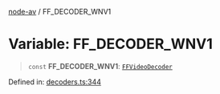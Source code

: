 [node-av](../globals.md) / FF\_DECODER\_WNV1

# Variable: FF\_DECODER\_WNV1

> `const` **FF\_DECODER\_WNV1**: [`FFVideoDecoder`](../type-aliases/FFVideoDecoder.md)

Defined in: [decoders.ts:344](https://github.com/seydx/av/blob/f8631fc881b394300b1479f511d55cf1c370a87f/src/constants/decoders.ts#L344)
